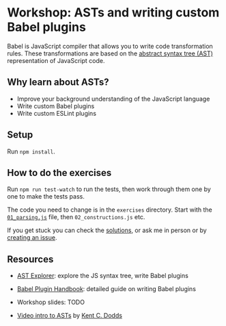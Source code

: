 # Workshop: ASTs and writing custom Babel plugins

Babel is JavaScript compiler that allows you to write code transformation rules. These transformations are based on the [abstract syntax tree (AST)](https://en.wikipedia.org/wiki/Abstract_syntax_tree) representation of JavaScript code.

## Why learn about ASTs?

- Improve your background understanding of the JavaScript language
- Write custom Babel plugins
- Write custom ESLint plugins

## Setup 

Run `npm install`.
## How to do the exercises

Run `npm run test-watch` to run the tests, then work through them one by one to make the tests pass.

The code you need to change is in the `exercises` directory. Start with the [`01_parsing.js`](https://github.com/mattzeunert/babel-workshop/blob/master/exercises/01_parsing.js) file, then `02_constructions.js` etc.

If you get stuck you can check the [solutions](https://github.com/mattzeunert/babel-workshop/tree/master/solutions), or ask me in person or by [creating an issue](https://github.com/mattzeunert/babel-workshop/issues).

## Resources

- [AST Explorer](https://astexplorer.net/): explore the JS syntax tree, write Babel plugins
- [Babel Plugin Handbook](https://github.com/thejameskyle/babel-handbook/blob/master/translations/en/plugin-handbook.md): detailed guide on writing Babel plugins

- Workshop slides: TODO
- [Video intro to ASTs](https://www.youtube.com/watch?v=CFQBHy8RCpg&feature=youtu.be) by [Kent C. Dodds](https://twitter.com/kentcdodds)